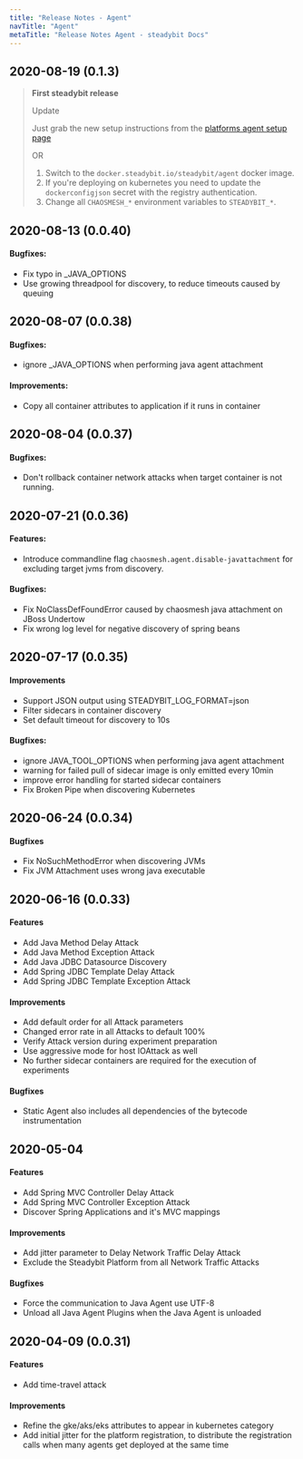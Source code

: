 ```yaml
---
title: "Release Notes - Agent"
navTitle: "Agent"
metaTitle: "Release Notes Agent - steadybit Docs"
---
```


## 2020-08-19 (0.1.3)

> **First steadybit release**
>
> Update
>
> Just grab the new setup instructions from the [platforms agent setup page](https://platform.steadybit.io/settings/agentsetup)
>
> OR
>
> 1. Switch to the `docker.steadybit.io/steadybit/agent` docker image.
> 2. If you're deploying on kubernetes you need to update the `dockerconfigjson` secret with the registry authentication.
> 3. Change all `CHAOSMESH_*` environment variables to `STEADYBIT_*`.

## 2020-08-13 (0.0.40)
#### Bugfixes:
 * Fix typo in _JAVA_OPTIONS
 * Use growing threadpool for discovery, to reduce timeouts caused by queuing

## 2020-08-07 (0.0.38)
#### Bugfixes:
 * ignore _JAVA_OPTIONS when performing java agent attachment
#### Improvements:
 * Copy all container attributes to application if it runs in container

## 2020-08-04 (0.0.37)
#### Bugfixes:
 * Don't rollback container network attacks when target container is not running.

## 2020-07-21 (0.0.36)
#### Features:
 * Introduce commandline flag `chaosmesh.agent.disable-javattachment` for excluding target jvms from discovery.
#### Bugfixes:
 * Fix NoClassDefFoundError caused by chaosmesh java attachment on JBoss Undertow
 * Fix wrong log level for negative discovery of spring beans

## 2020-07-17 (0.0.35)
#### Improvements
 * Support JSON output using STEADYBIT_LOG_FORMAT=json
 * Filter sidecars in container discovery
 * Set default timeout for discovery to 10s
#### Bugfixes:
 * ignore JAVA_TOOL_OPTIONS when performing java agent attachment
 * warning for failed pull of sidecar image is only emitted every 10min
 * improve error handling for started sidecar containers
 * Fix Broken Pipe when discovering Kubernetes

## 2020-06-24 (0.0.34)
#### Bugfixes
 * Fix NoSuchMethodError when discovering JVMs
 * Fix JVM Attachment uses wrong java executable

## 2020-06-16 (0.0.33)
#### Features
 * Add Java Method Delay Attack
 * Add Java Method Exception Attack
 * Add Java JDBC Datasource Discovery
 * Add Spring JDBC Template Delay Attack
 * Add Spring JDBC Template Exception Attack
#### Improvements
 * Add default order for all Attack parameters
 * Changed error rate in all Attacks to default 100%
 * Verify Attack version during experiment preparation
 * Use aggressive mode for host IOAttack as well
 * No further sidecar containers are required for the execution of experiments
#### Bugfixes
 * Static Agent also includes all dependencies of the bytecode instrumentation

## 2020-05-04
#### Features
 * Add Spring MVC Controller Delay Attack
 * Add Spring MVC Controller Exception Attack
 * Discover Spring Applications and it's MVC mappings
#### Improvements
 * Add jitter parameter to Delay Network Traffic Delay Attack
 * Exclude the Steadybit Platform from all Network Traffic Attacks
#### Bugfixes
 * Force the communication to Java Agent use UTF-8
 * Unload all Java Agent Plugins when the Java Agent is unloaded

## 2020-04-09 (0.0.31)
#### Features
 * Add time-travel attack
#### Improvements
 * Refine the gke/aks/eks attributes to appear in kubernetes category
 * Add initial jitter for the platform registration, to distribute the registration calls when many agents get deployed at the same time

